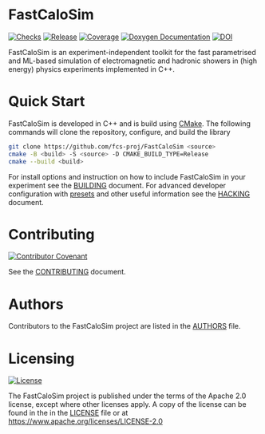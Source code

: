 # FastCaloSim
 [![Checks](https://github.com/fcs-proj/FastCaloSim/actions/workflows/ci.yml/badge.svg)](https://github.com/fcs-proj/FastCaloSim/actions/workflows/ci.yml)
 [![Release](https://img.shields.io/github/v/release/fcs-proj/fastcalosim?include_prereleases)](https://github.com/fcs-proj/fastcalosim/releases)
 [![Coverage](https://codecov.io/gh/fcs-proj/FastCaloSim/graph/badge.svg)](https://codecov.io/gh/fcs-proj/FastCaloSim)
 [![Doxygen Documentation](https://img.shields.io/badge/docs-Doxygen-blue)](https://fcs-proj.github.io/FastCaloSim/) 
 [![DOI](https://zenodo.org/badge/781604786.svg)](https://doi.org/10.5281/zenodo.14308464)

FastCaloSim is an experiment-independent toolkit for the fast parametrised and ML-based simulation of electromagnetic and hadronic showers in (high energy) physics experiments implemented in C++.

# Quick Start

FastCaloSim is developed in C++ and is build using [CMake](https://cmake.org). The
following commands will clone the repository, configure, and build the library

```sh
git clone https://github.com/fcs-proj/FastCaloSim <source>
cmake -B <build> -S <source> -D CMAKE_BUILD_TYPE=Release
cmake --build <build>
```
For install options and instruction on how to include FastCaloSim in your experiment see the [BUILDING](BUILDING.md) document. For advanced developer configuration with [presets][1] and other useful information see the [HACKING](HACKING.md) document.

# Contributing
 [![Contributor Covenant](https://img.shields.io/badge/Contributor%20Covenant-2.1-4baaaa.svg)](CODE_OF_CONDUCT.md)
 
See the [CONTRIBUTING](CONTRIBUTING.md) document.

# Authors

Contributors to the FastCaloSim project are listed in the [AUTHORS](AUTHORS) file.

# Licensing
 [![License](https://img.shields.io/badge/License-Apache_2.0-blue.svg)](https://opensource.org/licenses/Apache-2.0)

The FastCaloSim project is published under the terms of the Apache 2.0 license, except where other licenses apply. A copy of the license can be found in the in the [LICENSE](LICENSE) file or at https://www.apache.org/licenses/LICENSE-2.0



[1]: https://cmake.org/cmake/help/latest/manual/cmake-presets.7.html
